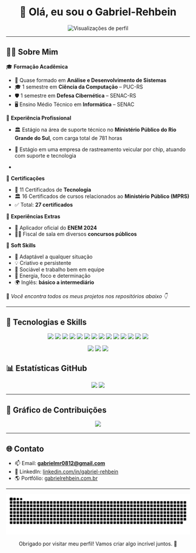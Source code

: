 <h1 align="center">👋 Olá, eu sou o Gabriel-Rehbein</h1>

<p align="center">
  <img src="https://komarev.com/ghpvc/?username=Gabriel-Rehbein&label=VISITAS&color=8A2BE2&style=flat" alt="Visualizações de perfil" />
</p>


---
## 🧑‍💻 Sobre Mim

🎓 **Formação Acadêmica**
- 📘 Quase formado em **Análise e Desenvolvimento de Sistemas**
- 🎓 1 semestre em **Ciência da Computação** – PUC-RS
- 🛡️ 1 semestre em **Defesa Cibernética** – SENAC-RS
- 🖥️ Ensino Médio Técnico em **Informática** – SENAC

💼 **Experiência Profissional**

- 🏛️ Estágio na área de suporte técnico no **Ministério Público do Rio Grande do Sul**, com carga total de 781 horas

- 🚗 Estágio em uma empresa de rastreamento veicular por chip, atuando com suporte e tecnologia
- 
📜 **Certificações**
- 🧠 11 Certificados de **Tecnologia**
- 🏛️ 16 Certificados de cursos relacionados ao **Ministério Público (MPRS)**
- ✅ Total: **27 certificados**

📌 **Experiências Extras**
- 📝 Aplicador oficial do **ENEM 2024**
- 🧑‍🏫 Fiscal de sala em diversos **concursos públicos**

🌟 **Soft Skills**
- 🔄 Adaptável a qualquer situação
- 💡 Criativo e persistente
- 🤝 Sociável e trabalho bem em equipe
- 🔋 Energia, foco e determinação
- 🌍 Inglês: **básico a intermediário**

📂 *Você encontra todos os meus projetos nos repositórios abaixo 👇*

---


## 🚀 Tecnologias e Skills

<p align="center">
  <a href="https://developer.mozilla.org/en-US/docs/Web/HTML" target="_blank"><img src="https://skillicons.dev/icons?i=html" /></a>
  <a href="https://developer.mozilla.org/en-US/docs/Web/CSS" target="_blank"><img src="https://skillicons.dev/icons?i=css" /></a>
  <a href="https://www.php.net/docs.php" target="_blank"><img src="https://skillicons.dev/icons?i=php" /></a>
  <a href="https://docs.python.org/3/" target="_blank"><img src="https://skillicons.dev/icons?i=python" /></a>
  <a href="https://developer.mozilla.org/en-US/docs/Web/JavaScript" target="_blank"><img src="https://skillicons.dev/icons?i=javascript" /></a>
  <a href="https://dev.mysql.com/doc/" target="_blank"><img src="https://skillicons.dev/icons?i=mysql" /></a>
  <a href="https://git-scm.com/doc" target="_blank"><img src="https://skillicons.dev/icons?i=git" /></a>
  <a href="https://docs.github.com/" target="_blank"><img src="https://skillicons.dev/icons?i=github" /></a>
  <a href="https://www.arduino.cc/reference/en/" target="_blank"><img src="https://skillicons.dev/icons?i=arduino" /></a>
  <a href="https://code.visualstudio.com/docs" target="_blank"><img src="https://skillicons.dev/icons?i=vscode" /></a>
  <a href="https://docs.replit.com/" target="_blank"><img src="https://skillicons.dev/icons?i=replit" /></a>
  <a href="https://www.sublimetext.com/docs/" target="_blank"><img src="https://skillicons.dev/icons?i=sublime" /></a>
  <a href="https://learn.microsoft.com/en-us/windows/" target="_blank"><img src="https://skillicons.dev/icons?i=windows" /></a>
  <a href="https://docs.aws.amazon.com/" target="_blank"><img src="https://skillicons.dev/icons?i=aws" /></a>
</p>

<p align="center">
  <img src="https://img.shields.io/badge/UI/UX-%23F7DF1E?style=for-the-badge&logo=figma&logoColor=black" />
  <img src="https://img.shields.io/badge/REST%20API-%2300ADD8?style=for-the-badge&logo=api&logoColor=white" />
  <img src="https://img.shields.io/badge/Estudando-Java%20%7C%20C++-informational?style=for-the-badge&logo=code&logoColor=white" />
</p>


## 📊 Estatísticas GitHub

<p align="center">
  <img height="180em" src="https://github-readme-stats.vercel.app/api/top-langs/?username=Gabriel-Rehbein&layout=compact&theme=tokyonight"/>
  <img height="180em" src="https://github-readme-stats.vercel.app/api?username=Gabriel-Rehbein&show_icons=true&theme=tokyonight" />
</p>

---

## 🧠 Gráfico de Contribuições

<p align="center">
  <img src="https://github-readme-activity-graph.vercel.app/graph?username=Gabriel-Rehbein&theme=react-dark&bg_color=0d1117&color=00e6e6&line=00ffe7&point=ffffff&hide_border=true" />
</p>

---



## 🌐 Contato

- 📫 Email: **gabrielmr0812@gmail.com**  
- 💼 LinkedIn: [linkedin.com/in/gabriel-rehbein](https://www.linkedin.com/in/gabriel-rehbein)  
- 🌎 Portfólio: [gabrielrehbein.com.br](https://gabrielrehbein.com.br/)

---
<p align="center">
  <img src="https://raw.githubusercontent.com/platane/snk/output/github-contribution-grid-snake.svg" alt="snake gif" />
</p>


<p align="center">
  Obrigado por visitar meu perfil! Vamos criar algo incrível juntos. 🚀
</p>
